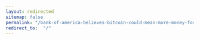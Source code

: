 ```yaml
---
layout: redirected
sitemap: false
permalink: "/bank-of-america-believes-bitcoin-could-mean-more-money-for-salvadorans/feed/"
redirect_to:  "/"
---
```

